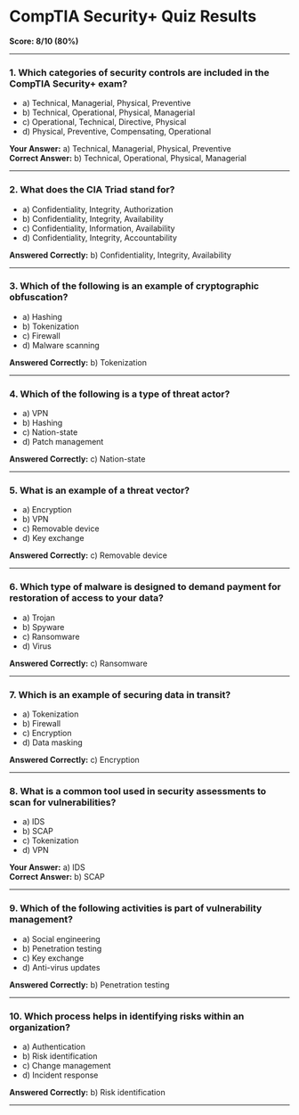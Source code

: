 # **CompTIA Security+ Quiz Results**

**Score: 8/10 (80%)**

---

### 1. Which categories of security controls are included in the CompTIA Security+ exam?
- a) Technical, Managerial, Physical, Preventive
- b) Technical, Operational, Physical, Managerial
- c) Operational, Technical, Directive, Physical
- d) Physical, Preventive, Compensating, Operational

**Your Answer:** a) Technical, Managerial, Physical, Preventive  
**Correct Answer:** b) Technical, Operational, Physical, Managerial

---

### 2. What does the CIA Triad stand for?
- a) Confidentiality, Integrity, Authorization
- b) Confidentiality, Integrity, Availability
- c) Confidentiality, Information, Availability
- d) Confidentiality, Integrity, Accountability

**Answered Correctly:** b) Confidentiality, Integrity, Availability

---

### 3. Which of the following is an example of cryptographic obfuscation?
- a) Hashing
- b) Tokenization
- c) Firewall
- d) Malware scanning

**Answered Correctly:** b) Tokenization

---

### 4. Which of the following is a type of threat actor?
- a) VPN
- b) Hashing
- c) Nation-state
- d) Patch management

**Answered Correctly:** c) Nation-state

---

### 5. What is an example of a threat vector?
- a) Encryption
- b) VPN
- c) Removable device
- d) Key exchange

**Answered Correctly:** c) Removable device

---

### 6. Which type of malware is designed to demand payment for restoration of access to your data?
- a) Trojan
- b) Spyware
- c) Ransomware
- d) Virus

**Answered Correctly:** c) Ransomware

---

### 7. Which is an example of securing data in transit?
- a) Tokenization
- b) Firewall
- c) Encryption
- d) Data masking

**Answered Correctly:** c) Encryption

---

### 8. What is a common tool used in security assessments to scan for vulnerabilities?
- a) IDS
- b) SCAP
- c) Tokenization
- d) VPN

**Your Answer:** a) IDS  
**Correct Answer:** b) SCAP

---

### 9. Which of the following activities is part of vulnerability management?
- a) Social engineering
- b) Penetration testing
- c) Key exchange
- d) Anti-virus updates

**Answered Correctly:** b) Penetration testing

---

### 10. Which process helps in identifying risks within an organization?
- a) Authentication
- b) Risk identification
- c) Change management
- d) Incident response

**Answered Correctly:** b) Risk identification

---


